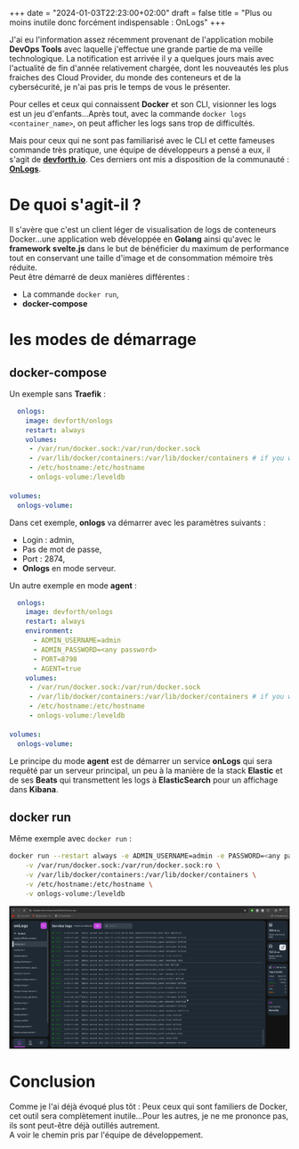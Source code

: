 +++
date = "2024-01-03T22:23:00+02:00"
draft = false
title = "Plus ou moins inutile donc forcément indispensable : OnLogs"
+++ 

J'ai eu l'information assez récemment provenant de l'application mobile **DevOps Tools** avec laquelle j'effectue une grande partie de ma veille technologique. La notification est arrivée il y a quelques jours mais avec l'actualité de fin d'année relativement chargée, dont les nouveautés les plus fraiches des Cloud Provider, du monde des conteneurs et de la cybersécurité, je n'ai pas pris le temps de vous le présenter.  

Pour celles et ceux qui connaissent **Docker** et son CLI, visionner les logs est un jeu d'enfants...Après tout, avec la commande `docker logs <container_name>`, on peut afficher les logs sans trop de difficultés.  

Mais pour ceux qui ne sont pas familiarisé avec le CLI et cette fameuses commande très pratique, une équipe de développeurs a pensé a eux, il s'agit de [**devforth.io**](https://devforth.io/). Ces derniers ont mis a disposition de la communauté : [**OnLogs**](https://github.com/devforth).  

# De quoi s'agit-il ?
Il s'avère que c'est un client léger de visualisation de logs de conteneurs Docker...une application web développée en **Golang** ainsi qu'avec le **framework svelte.js** dans le but de bénéficier du maximum de performance tout en conservant une taille d'image et de consommation mémoire très réduite.  
Peut être démarré de deux manières différentes :  
- La commande `docker run`,  
- **docker-compose**  

# les modes de démarrage
## docker-compose
Un exemple sans **Traefik** :  
```yaml
  onlogs:
    image: devforth/onlogs
    restart: always
    volumes:
     - /var/run/docker.sock:/var/run/docker.sock
     - /var/lib/docker/containers:/var/lib/docker/containers # if you want to delete duplicating logs from docker
     - /etc/hostname:/etc/hostname
     - onlogs-volume:/leveldb

volumes:
  onlogs-volume:
```

Dans cet exemple, **onlogs** va démarrer avec les paramètres suivants :  
- Login : admin,  
- Pas de mot de passe,  
- Port : 2874,  
- **Onlogs** en mode serveur.  

Un autre exemple en mode **agent** : 
```yaml
  onlogs:
    image: devforth/onlogs
    restart: always
    environment:
      - ADMIN_USERNAME=admin
      - ADMIN_PASSWORD=<any password>
      - PORT=8798
      - AGENT=true
    volumes:
     - /var/run/docker.sock:/var/run/docker.sock
     - /var/lib/docker/containers:/var/lib/docker/containers # if you want to delete duplicating logs from docker
     - /etc/hostname:/etc/hostname
     - onlogs-volume:/leveldb

volumes:
  onlogs-volume:
```

Le principe du mode **agent** est de démarrer un service **onLogs** qui sera requêté par un serveur principal, un peu à la manière de la stack **Elastic** et de ses **Beats** qui transmettent les logs à **ElasticSearch** pour un affichage dans **Kibana**.

## docker run
Même exemple avec `docker run` :  
```bash
docker run --restart always -e ADMIN_USERNAME=admin -e PASSWORD=<any password> -e PORT=8798 -e AGENT=true \
    -v /var/run/docker.sock:/var/run/docker.sock:ro \
    -v /var/lib/docker/containers:/var/lib/docker/containers \
    -v /etc/hostname:/etc/hostname \
    -v onlogs-volume:/leveldb
```

![img](/images/onlogs.png)  

# Conclusion
Comme je l'ai déjà évoqué plus tôt : Peux ceux qui sont familiers de Docker, cet outil sera complètement inutile...Pour les autres, je ne me prononce pas, ils sont peut-être déjà outillés autrement.  
A voir le chemin pris par l'équipe de développement.